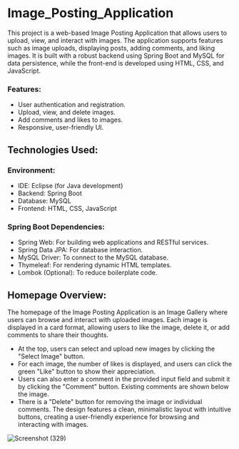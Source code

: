 # Image_Posting_Application
This project is a web-based Image Posting Application that allows users to upload, view, and interact with images. The application supports features such as image uploads, displaying posts, adding comments, and liking images. It is built with a robust backend using Spring Boot and MySQL for data persistence, while the front-end is developed using HTML, CSS, and JavaScript.
### Features:
+ User authentication and registration.
+ Upload, view, and delete images.
+ Add comments and likes to images.
+ Responsive, user-friendly UI.

## Technologies Used:
### Environment:
+ IDE: Eclipse (for Java development)
+ Backend: Spring Boot
+ Database: MySQL
+ Frontend: HTML, CSS, JavaScript

### Spring Boot Dependencies:
+ Spring Web: For building web applications and RESTful services.
+ Spring Data JPA: For database interaction.
+ MySQL Driver: To connect to the MySQL database.
+ Thymeleaf: For rendering dynamic HTML templates.
+ Lombok (Optional): To reduce boilerplate code.

## Homepage Overview:
The homepage of the Image Posting Application is an Image Gallery where users can browse and interact with uploaded images. Each image is displayed in a card format, allowing users to like the image, delete it, or add comments to share their thoughts.

+ At the top, users can select and upload new images by clicking the "Select Image" button.
+ For each image, the number of likes is displayed, and users can click the green "Like" button to show their appreciation.
+ Users can also enter a comment in the provided input field and submit it by clicking the "Comment" button. Existing comments are shown below the image.
+ There is a "Delete" button for removing the image or individual comments.
The design features a clean, minimalistic layout with intuitive buttons, creating a user-friendly experience for browsing and interacting with images.

![Screenshot (329)](https://github.com/user-attachments/assets/343ca7fe-69a8-439a-8a69-c1d8929db7a2)

